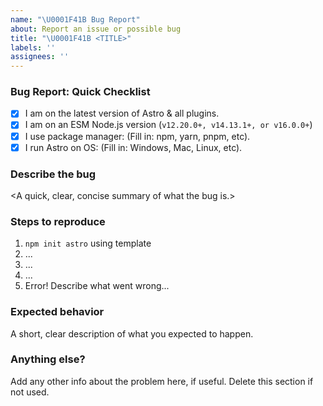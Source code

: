```yaml
---
name: "\U0001F41B Bug Report"
about: Report an issue or possible bug
title: "\U0001F41B <TITLE>"
labels: ''
assignees: ''
---
```


### Bug Report: Quick Checklist

- [x] I am on the latest version of Astro & all plugins.
- [x] I am on an ESM Node.js version (`v12.20.0+, v14.13.1+, or v16.0.0+`)
- [x] I use package manager: (Fill in: npm, yarn, pnpm, etc).
- [x] I run Astro on OS: (Fill in: Windows, Mac, Linux, etc).

### Describe the bug

<A quick, clear, concise summary of what the bug is.>

### Steps to reproduce

<!-- We can't fix bugs that we can't see for ourselves. -->
<!-- Issues often need to be closed if this section is skipped. -->

1. `npm init astro` using template <NAME>
2. ...
3. ...
4. ...
5. Error! Describe what went wrong...

### Expected behavior

A short, clear description of what you expected to happen.

### Anything else?

Add any other info about the problem here, if useful. Delete this section if not used.
